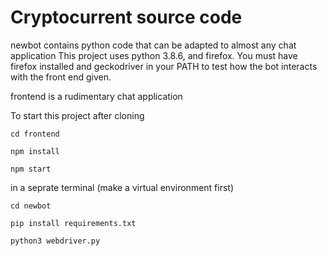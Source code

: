 # Cryptocurrent source code
newbot contains python code that can be adapted to almost any chat application
This project uses python 3.8.6, and firefox. You must have firefox installed and 
geckodriver in your PATH to test how the bot interacts with the front end given.

frontend is a rudimentary chat application 

To start this project after cloning 

`cd frontend`

`npm install`

`npm start`

in a seprate terminal (make a virtual environment first)

`cd newbot`

`pip install requirements.txt`

`python3 webdriver.py`